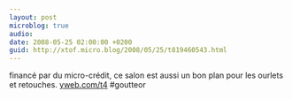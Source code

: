 ```yaml
---
layout: post
microblog: true
audio: 
date: 2008-05-25 02:00:00 +0200
guid: http://xtof.micro.blog/2008/05/25/t819460543.html
---
```

financé par du micro-crédit, ce salon est aussi un bon plan pour les ourlets et retouches. [yweb.com/t4](http://yweb.com/t4) #goutteor
